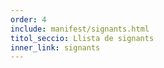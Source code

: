 ```yaml
---
order: 4
include: manifest/signants.html
titol_seccio: Llista de signants
inner_link: signants
---
```

